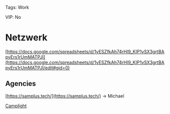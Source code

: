 Tags: Work

VIP: No

# Netzwerk

[https://docs.google.com/spreadsheets/d/1vESZfkAh74rHl9_KIP1vSX3grtBApyErs1rUmMATPJI](https://docs.google.com/spreadsheets/d/1vESZfkAh74rHl9_KIP1vSX3grtBApyErs1rUmMATPJI/edit#gid=0)

## Agencies

[https://samplus.tech/](https://samplus.tech/) → Michael

[Camplight](https://camplight.net/)



